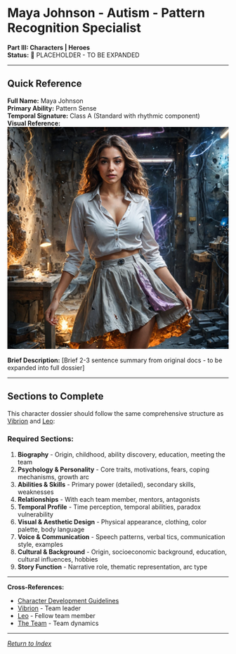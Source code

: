 # Maya Johnson - Autism - Pattern Recognition Specialist

**Part III: Characters | Heroes**  
**Status:** 📝 PLACEHOLDER - TO BE EXPANDED

---

## Quick Reference

**Full Name:** Maya Johnson  
**Primary Ability:** Pattern Sense  
**Temporal Signature:** Class A (Standard with rhythmic component)  
**Visual Reference:** ![Maya Johnson](../../../assets/character_portraits/Maya_Johnson.jpg)

**Brief Description:**
[Brief 2-3 sentence summary from original docs - to be expanded into full dossier]

---

## Sections to Complete

This character dossier should follow the same comprehensive structure as [Vibrion](Vibrion.md) and [Leo](Leo.md):

### Required Sections:
1. **Biography** - Origin, childhood, ability discovery, education, meeting the team
2. **Psychology & Personality** - Core traits, motivations, fears, coping mechanisms, growth arc
3. **Abilities & Skills** - Primary power (detailed), secondary skills, weaknesses
4. **Relationships** - With each team member, mentors, antagonists
5. **Temporal Profile** - Time perception, temporal abilities, paradox vulnerability
6. **Visual & Aesthetic Design** - Physical appearance, clothing, color palette, body language
7. **Voice & Communication** - Speech patterns, verbal tics, communication style, examples
8. **Cultural & Background** - Origin, socioeconomic background, education, cultural influences, hobbies
9. **Story Function** - Narrative role, thematic representation, arc type

---

**Cross-References:**
- [Character Development Guidelines](../../../.cursor/rules/character-development.mdc)
- [Vibrion](Vibrion.md) - Team leader
- [Leo](Leo.md) - Fellow team member
- [The Team](../../05_Factions/TheTeam.md) - Team dynamics

---

*[Return to Index](../../00_INDEX.md)*
